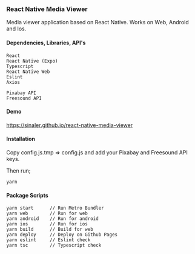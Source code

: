 ### React Native Media Viewer
Media viewer application based on React Native.
Works on Web, Android and Ios.

#### Dependencies, Libraries, API's

```
React
React Native (Expo)
Typescript
React Native Web
Eslint
Axios
```

```
Pixabay API
Freesound API
```

#### Demo

https://sinaler.github.io/react-native-media-viewer

#### Installation

Copy config.js.tmp => config.js and add your Pixabay and Freesound API keys.

Then run;
```
yarn
```

#### Package Scripts

```
yarn start      // Run Metro Bundler
yarn web        // Run for web
yarn android    // Run for android
yarn ios        // Run for ios
yarn build      // Build for web
yarn deploy     // Deploy on Github Pages
yarn eslint     // Eslint check
yarn tsc        // Typescript check

```
